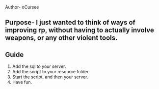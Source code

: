Author- oCursee

## Purpose- I just wanted to think of ways of improving rp, without having to actually involve weapons, or any other violent tools.

## Guide

1. Add the sql to your server. 
2. Add the script to your resource folder
3. Start the script, and then your server.
4. Have fun.